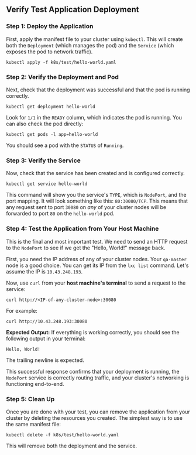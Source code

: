 ## Verify Test Application Deployment

### Step 1: Deploy the Application

First, apply the manifest file to your cluster using `kubectl`. This will create both the
`Deployment` (which manages the pod) and the `Service` (which exposes the pod to network traffic).

```shell
kubectl apply -f k8s/test/hello-world.yaml
```

### Step 2: Verify the Deployment and Pod

Next, check that the deployment was successful and that the pod is running correctly.

```shell
kubectl get deployment hello-world
```

Look for `1/1` in the `READY` column, which indicates the pod is running. You can also check the pod
directly:

```shell
kubectl get pods -l app=hello-world
```

You should see a pod with the `STATUS` of `Running`.

### Step 3: Verify the Service

Now, check that the service has been created and is configured correctly.

```shell
kubectl get service hello-world
```

This command will show you the service's `TYPE`, which is `NodePort`, and the port mapping. It will
look something like this: `80:30080/TCP`. This means that any request sent to port `30080` on *any*
of your cluster nodes will be forwarded to port `80` on the `hello-world` pod.

### Step 4: Test the Application from Your Host Machine

This is the final and most important test. We need to send an HTTP request to the `NodePort` to see
if we get the "Hello, World!" message back.

First, you need the IP address of any of your cluster nodes. Your `qa-master` node is a good choice.
You can get its IP from the `lxc list` command. Let's assume the IP is `10.43.248.193`.

Now, use `curl` from your **host machine's terminal** to send a request to the service:

```shell
curl http://<IP-of-any-cluster-node>:30080
```

For example:

```shell
curl http://10.43.248.193:30080
```

**Expected Output:**
If everything is working correctly, you should see the following output in your terminal:

```
Hello, World!
```

The trailing newline is expected.

This successful response confirms that your deployment is running, the `NodePort` service is
correctly routing traffic, and your cluster's networking is functioning end-to-end.

### Step 5: Clean Up

Once you are done with your test, you can remove the application from your cluster by deleting the
resources you created. The simplest way is to use the same manifest file:

```shell
kubectl delete -f k8s/test/hello-world.yaml
```

This will remove both the deployment and the service.